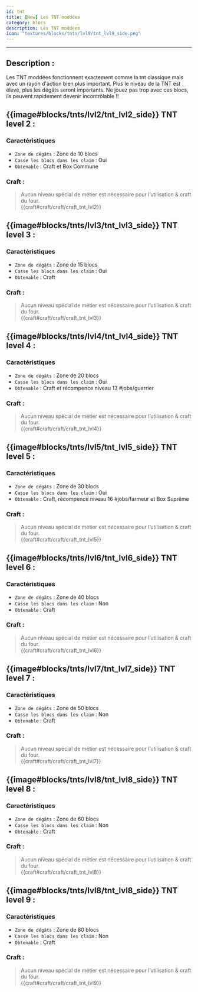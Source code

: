 ```yaml
---
id: tnt
title: [New] Les TNT moddées
category: blocs
description: Les TNT moddées
icon: "textures/blocks/tnts/lvl9/tnt_lvl9_side.png"
---
```

___
## Description : 

Les TNT moddées fonctionnent exactement comme la tnt classique mais avec un rayon d'action bien plus important. Plus le niveau de la TNT est élevé, plus les dégâts seront importants.
Ne jouez pas trop avec ces blocs, ils peuvent rapidement devenir incontrôlable !! 

## {{image#blocks/tnts/lvl2/tnt_lvl2_side}} TNT level 2 :

### Caractéristiques

- ``Zone de dégâts`` : Zone de 10 blocs
- ``Casse les blocs dans les claim`` : Oui
- ``Obtenable`` : Craft et Box Commune

### Craft : 

> Aucun niveau spécial de métier est nécessaire pour l’utilisation & craft du four.  
{{craft#craft/craft/craft_tnt_lvl2}}

## {{image#blocks/tnts/lvl3/tnt_lvl3_side}} TNT level 3 :

### Caractéristiques

- ``Zone de dégâts`` : Zone de 15 blocs
- ``Casse les blocs dans les claim`` : Oui
- ``Obtenable`` : Craft

### Craft : 

> Aucun niveau spécial de métier est nécessaire pour l’utilisation & craft du four.  
{{craft#craft/craft/craft_tnt_lvl3}}

## {{image#blocks/tnts/lvl4/tnt_lvl4_side}} TNT level 4 :

### Caractéristiques

- ``Zone de dégâts`` : Zone de 20 blocs
- ``Casse les blocs dans les claim`` : Oui
- ``Obtenable`` : Craft et récompence niveau 13 #jobs/guerrier

### Craft : 

> Aucun niveau spécial de métier est nécessaire pour l’utilisation & craft du four.  
{{craft#craft/craft/craft_tnt_lvl4}}

## {{image#blocks/tnts/lvl5/tnt_lvl5_side}} TNT level 5 :

### Caractéristiques

- ``Zone de dégâts`` : Zone de 30 blocs
- ``Casse les blocs dans les claim`` : Oui
- ``Obtenable`` : Craft, récompence niveau 16 #jobs/farmeur et Box Suprême

### Craft : 

> Aucun niveau spécial de métier est nécessaire pour l’utilisation & craft du four.  
{{craft#craft/craft/craft_tnt_lvl5}}

## {{image#blocks/tnts/lvl6/tnt_lvl6_side}} TNT level 6 :

### Caractéristiques

- ``Zone de dégâts`` : Zone de 40 blocs
- ``Casse les blocs dans les claim`` : Non
- ``Obtenable`` : Craft

### Craft : 

> Aucun niveau spécial de métier est nécessaire pour l’utilisation & craft du four.  
{{craft#craft/craft/craft_tnt_lvl6}}

## {{image#blocks/tnts/lvl7/tnt_lvl7_side}} TNT level 7 :

### Caractéristiques

- ``Zone de dégâts`` : Zone de 50 blocs
- ``Casse les blocs dans les claim`` : Non
- ``Obtenable`` : Craft

### Craft : 

> Aucun niveau spécial de métier est nécessaire pour l’utilisation & craft du four.  
{{craft#craft/craft/craft_tnt_lvl7}}

## {{image#blocks/tnts/lvl8/tnt_lvl8_side}} TNT level 8 :

### Caractéristiques

- ``Zone de dégâts`` : Zone de 60 blocs
- ``Casse les blocs dans les claim`` : Non
- ``Obtenable`` : Craft

### Craft : 

> Aucun niveau spécial de métier est nécessaire pour l’utilisation & craft du four.  
{{craft#craft/craft/craft_tnt_lvl8}}

## {{image#blocks/tnts/lvl8/tnt_lvl8_side}} TNT level 9 :

### Caractéristiques

- ``Zone de dégâts`` : Zone de 80 blocs
- ``Casse les blocs dans les claim`` : Non
- ``Obtenable`` : Craft

### Craft : 

> Aucun niveau spécial de métier est nécessaire pour l’utilisation & craft du four.  
{{craft#craft/craft/craft_tnt_lvl9}}
